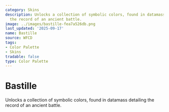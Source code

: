 ```yaml
---
category: Skins
description: Unlocks a collection of symbolic colors, found in datamass detailing
  the record of an ancient battle.
image: ../images/bastille-fea7a526db.png
last_updated: '2025-09-17'
name: Bastille
source: WFCD
tags:
- Color Palette
- Skins
tradable: false
type: Color Palette
---
```


# Bastille

Unlocks a collection of symbolic colors, found in datamass detailing the record of an ancient battle.

